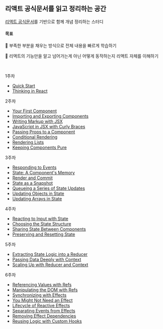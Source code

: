 ## 리액트 공식문서를 읽고 정리하는 공간

[리액트 공식문서](https://react.dev/)를 기반으로 함께 개념 정리하는 스터디

#### 목표

🎯 부족한 부분을 채우는 방식으로 전체 내용을 빠르게 학습하기

🎯 리액트의 기능만을 알고 넘어가는게 아닌 어떻게 동작하는지 리액트 자체를 이해하기

<br>

1주차
- [Quick Start](https://github.com/bread1022/TIL/blob/master/React/React-dev/0-1_Quick%20Start.md)
- [Thinking in React](https://github.com/bread1022/TIL/blob/master/React/React-dev/0-2_Thinking%20in%20React.md)

2주차
- [Your First Component](https://github.com/bread1022/TIL/blob/master/React/React-dev/1-1_Your%20First%20Component.md)
- [Importing and Exporting Components](https://github.com/bread1022/TIL/blob/master/React/React-dev/1-2_Importing%20and%20Exporting%20Components.md)
- [Writing Markup with JSX](https://github.com/bread1022/TIL/blob/master/React/React-dev/1-3_Writing%20Markup%20with%20JSX.md)
- [JavaScript in JSX with Curly Braces](https://github.com/bread1022/TIL/blob/master/React/React-dev/1-4_JavaScript%20in%20JSX%20with%20Curly%20Braces.md)
- [Passing Props to a Component](https://github.com/bread1022/TIL/blob/master/React/React-dev/1-5_Passing%20Props%20to%20a%20Component.md)
- [Conditional Rendering](https://github.com/bread1022/TIL/blob/master/React/React-dev/1-6_Conditional%20Rendering.md)
- [Rendering Lists](https://github.com/bread1022/TIL/blob/master/React/React-dev/1-7_Rendering%20Lists.md)
- [Keeping Components Pure](https://github.com/bread1022/TIL/blob/master/React/React-dev/1-8_Keeping%20Components%20Pure.md)

3주차
- [Responding to Events](https://github.com/bread1022/TIL/blob/master/React/React-dev/2-1_Responding%20to%20events.md)
- [State: A Component's Memory](https://github.com/bread1022/TIL/blob/master/React/React-dev/2-2_State%3A%20A%20Component's%20Memory.md)
- [Render and Commit](https://github.com/bread1022/TIL/blob/master/React/React-dev/2-3_Render%20and%20Commit.md)
- [State as a Snapshot](https://github.com/bread1022/TIL/blob/master/React/React-dev/2-4_State%20as%20a%20Snapshot.md)
- [Queueing a Series of State Updates](https://github.com/bread1022/TIL/blob/master/React/React-dev/2-5_Queueing%20a%20Series%20of%20State%20Updates.md)
- [Updating Objects in State](https://github.com/bread1022/TIL/blob/master/React/React-dev/2-6_Updating%20Objects%20in%20State.md)
- [Updating Arrays in State](https://github.com/bread1022/TIL/blob/master/React/React-dev/2-7_Updating%20Arrays%20in%20State.md)


4주차
- [Reacting to Input with State](https://github.com/bread1022/TIL/blob/master/React/React-dev/3-1_Reacting%20to%20Input%20with%20State.md)
- [Choosing the State Structure](https://github.com/bread1022/TIL/blob/master/React/React-dev/3-2_Choosing%20the%20State%20Structure.md)
- [Sharing State Between Components](https://github.com/bread1022/TIL/blob/master/React/React-dev/3-3_Sharing%20State%20Between%20Components.md)
- [Preserving and Resetting State](https://github.com/bread1022/TIL/blob/master/React/React-dev/3-4_Preserving%20and%20Resetting%20State.md)



5주차
- [Extracting State Logic into a Reducer](https://github.com/bread1022/TIL/blob/master/React/React-dev/3-5_Extracting%20State%20Logic%20into%20a%20Reducer.md)
- [Passing Data Deeply with Context](https://github.com/bread1022/TIL/blob/master/React/React-dev/3-6_Passing%20Data%20Deeply%20with%20Context.md)
- [Scaling Up with Reducer and Context](https://github.com/bread1022/TIL/blob/master/React/React-dev/3-7_Scaling%20Up%20with%20Reducer%20and%20Context.md)


6주차
- [Referencing Values with Refs]()
- [Manipulating the DOM with Refs]()
- [Synchronizing with Effects]()
- [You Might Not Need an Effect]()
- [Lifecycle of Reactive Effects]()
- [Separating Events from Effects]()
- [Removing Effect Dependencies]()
- [Reusing Logic with Custom Hooks]()